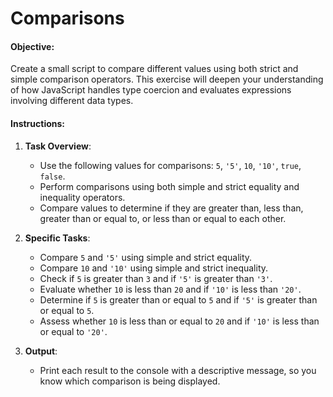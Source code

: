 Comparisons
===========

#### Objective:

Create a small script to compare different values using both strict and simple comparison operators. This exercise will deepen your understanding of how JavaScript handles type coercion and evaluates expressions involving different data types.

#### Instructions:

1.  **Task Overview**:
    
    *   Use the following values for comparisons: `5`, `'5'`, `10`, `'10'`, `true`, `false`.
    *   Perform comparisons using both simple and strict equality and inequality operators.
    *   Compare values to determine if they are greater than, less than, greater than or equal to, or less than or equal to each other.
2.  **Specific Tasks**:
    
    *   Compare `5` and `'5'` using simple and strict equality.
    *   Compare `10` and `'10'` using simple and strict inequality.
    *   Check if `5` is greater than `3` and if `'5'` is greater than `'3'`.
    *   Evaluate whether `10` is less than `20` and if `'10'` is less than `'20'`.
    *   Determine if `5` is greater than or equal to `5` and if `'5'` is greater than or equal to `5`.
    *   Assess whether `10` is less than or equal to `20` and if `'10'` is less than or equal to `'20'`.
3.  **Output**:
    
    *   Print each result to the console with a descriptive message, so you know which comparison is being displayed.